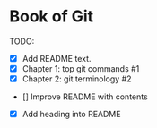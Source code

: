 # Book of Git

TODO: 
- [x] Add README text.
- [x] Chapter 1: top git commands #1
- [x] Chapter 2: git terminology #2
- [] Improve README with contents
- [x] Add heading into README